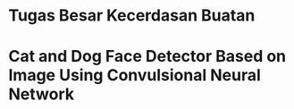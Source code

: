 # Tugas Besar Kecerdasan Buatan
# Cat and Dog Face Detector Based on Image Using Convulsional Neural Network
